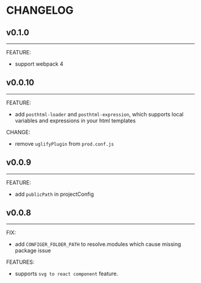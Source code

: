 # CHANGELOG

## v0.1.0
---
FEATURE:
  - support webpack 4

## v0.0.10
---
FEATURE:
  - add `posthtml-loader` and `posthtml-expression`, which supports  local variables and expressions in your html templates
  
CHANGE:
  - remove `uglifyPlugin` from `prod.conf.js`

## v0.0.9
---
FEATURE:
  - add `publicPath` in projectConfig

## v0.0.8
---
FIX:
- add `CONFIGER_FOLDER_PATH` to resolve.modules which cause missing package issue

FEATURES:
- supports `svg to react component` feature.
